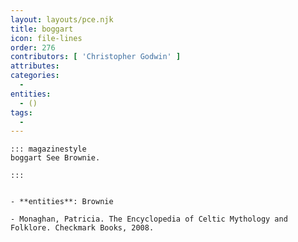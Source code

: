 ```yaml
---
layout: layouts/pce.njk
title: boggart
icon: file-lines
order: 276
contributors: [ 'Christopher Godwin' ]
attributes:
categories:
  - 
entities:
  - ()
tags:
  - 
---
```

``` tab [group1:Info]
::: magazinestyle
boggart See Brownie.

:::
```
``` tab [group1:Attributes]
```
``` tab [group1:Entities]
- **entities**: Brownie
```
``` tab [group1:Sources]
- Monaghan, Patricia. The Encyclopedia of Celtic Mythology and Folklore. Checkmark Books, 2008.
```
